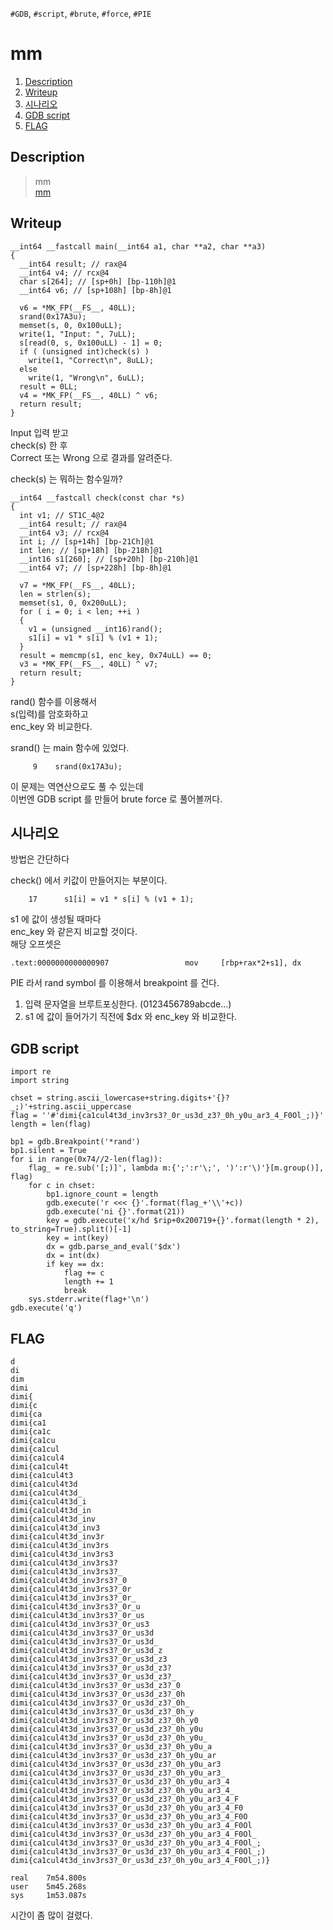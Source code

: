 `#GDB`, `#script`, `#brute`, `#force`, `#PIE`
# mm
1. [Description](#description)
2. [Writeup](#writeup)
3. [시나리오](#시나리오)
4. [GDB script](#gdb-script)
5. [FLAG](#flag)

## Description
> mm  
> [mm](https://drive.google.com/uc?authuser=0&id=1vJt1gDFTh_ryt8YrVEy8n-tnJX7zttp3&export=download)

## Writeup
```
__int64 __fastcall main(__int64 a1, char **a2, char **a3)
{
  __int64 result; // rax@4
  __int64 v4; // rcx@4
  char s[264]; // [sp+0h] [bp-110h]@1
  __int64 v6; // [sp+108h] [bp-8h]@1

  v6 = *MK_FP(__FS__, 40LL);
  srand(0x17A3u);
  memset(s, 0, 0x100uLL);
  write(1, "Input: ", 7uLL);
  s[read(0, s, 0x100uLL) - 1] = 0;
  if ( (unsigned int)check(s) )
    write(1, "Correct\n", 8uLL);
  else
    write(1, "Wrong\n", 6uLL);
  result = 0LL;
  v4 = *MK_FP(__FS__, 40LL) ^ v6;
  return result;
}
```
Input 입력 받고  
check(s) 한 후  
Correct 또는 Wrong 으로 결과를 알려준다.  
  
check(s) 는 뭐하는 함수일까?  
```
__int64 __fastcall check(const char *s)
{
  int v1; // ST1C_4@2
  __int64 result; // rax@4
  __int64 v3; // rcx@4
  int i; // [sp+14h] [bp-21Ch]@1
  int len; // [sp+18h] [bp-218h]@1
  __int16 s1[260]; // [sp+20h] [bp-210h]@1
  __int64 v7; // [sp+228h] [bp-8h]@1

  v7 = *MK_FP(__FS__, 40LL);
  len = strlen(s);
  memset(s1, 0, 0x200uLL);
  for ( i = 0; i < len; ++i )
  {
    v1 = (unsigned __int16)rand();
    s1[i] = v1 * s[i] % (v1 + 1);
  }
  result = memcmp(s1, enc_key, 0x74uLL) == 0;
  v3 = *MK_FP(__FS__, 40LL) ^ v7;
  return result;
}
```
rand() 함수를 이용해서  
s(입력)를 암호화하고  
enc_key 와 비교한다.  
  
srand() 는 main 함수에 있었다.
```
     9    srand(0x17A3u);
```
이 문제는 역연산으로도 풀 수 있는데  
이번엔 GDB script 를 만들어 brute force 로 풀어볼꺼다.

## 시나리오
방법은 간단하다  
  
check() 에서 키값이 만들어지는 부분이다.
```
    17      s1[i] = v1 * s[i] % (v1 + 1);
```
s1 에 값이 생성될 때마다  
enc_key 와 같은지 비교할 것이다.  
해당 오프셋은
```
.text:0000000000000907                 mov     [rbp+rax*2+s1], dx
```
PIE 라서 rand symbol 를 이용해서 breakpoint 를 건다.  

1. 입력 문자열을 브루트포싱한다. (0123456789abcde...)
2. s1 에 값이 들어가기 직전에 $dx 와 enc_key 와 비교한다.



## GDB script
```
import re
import string

chset = string.ascii_lowercase+string.digits+'{}?_;)'+string.ascii_uppercase
flag = ''#'dimi{ca1cul4t3d_inv3rs3?_0r_us3d_z3?_0h_y0u_ar3_4_F0Ol_;)}'
length = len(flag)

bp1 = gdb.Breakpoint('*rand')
bp1.silent = True
for i in range(0x74//2-len(flag)):
    flag_ = re.sub('[;)]', lambda m:{';':r'\;', ')':r'\)'}[m.group()], flag)
    for c in chset:
        bp1.ignore_count = length
        gdb.execute('r <<< {}'.format(flag_+'\\'+c))
        gdb.execute('ni {}'.format(21))
        key = gdb.execute('x/hd $rip+0x200719+{}'.format(length * 2), to_string=True).split()[-1]
        key = int(key)
        dx = gdb.parse_and_eval('$dx')
        dx = int(dx)
        if key == dx:
            flag += c
            length += 1
            break
    sys.stderr.write(flag+'\n')
gdb.execute('q')
```
## FLAG
```
d
di
dim
dimi
dimi{
dimi{c
dimi{ca
dimi{ca1
dimi{ca1c
dimi{ca1cu
dimi{ca1cul
dimi{ca1cul4
dimi{ca1cul4t
dimi{ca1cul4t3
dimi{ca1cul4t3d
dimi{ca1cul4t3d_
dimi{ca1cul4t3d_i
dimi{ca1cul4t3d_in
dimi{ca1cul4t3d_inv
dimi{ca1cul4t3d_inv3
dimi{ca1cul4t3d_inv3r
dimi{ca1cul4t3d_inv3rs
dimi{ca1cul4t3d_inv3rs3
dimi{ca1cul4t3d_inv3rs3?
dimi{ca1cul4t3d_inv3rs3?_
dimi{ca1cul4t3d_inv3rs3?_0
dimi{ca1cul4t3d_inv3rs3?_0r
dimi{ca1cul4t3d_inv3rs3?_0r_
dimi{ca1cul4t3d_inv3rs3?_0r_u
dimi{ca1cul4t3d_inv3rs3?_0r_us
dimi{ca1cul4t3d_inv3rs3?_0r_us3
dimi{ca1cul4t3d_inv3rs3?_0r_us3d
dimi{ca1cul4t3d_inv3rs3?_0r_us3d_
dimi{ca1cul4t3d_inv3rs3?_0r_us3d_z
dimi{ca1cul4t3d_inv3rs3?_0r_us3d_z3
dimi{ca1cul4t3d_inv3rs3?_0r_us3d_z3?
dimi{ca1cul4t3d_inv3rs3?_0r_us3d_z3?_
dimi{ca1cul4t3d_inv3rs3?_0r_us3d_z3?_0
dimi{ca1cul4t3d_inv3rs3?_0r_us3d_z3?_0h
dimi{ca1cul4t3d_inv3rs3?_0r_us3d_z3?_0h_
dimi{ca1cul4t3d_inv3rs3?_0r_us3d_z3?_0h_y
dimi{ca1cul4t3d_inv3rs3?_0r_us3d_z3?_0h_y0
dimi{ca1cul4t3d_inv3rs3?_0r_us3d_z3?_0h_y0u
dimi{ca1cul4t3d_inv3rs3?_0r_us3d_z3?_0h_y0u_
dimi{ca1cul4t3d_inv3rs3?_0r_us3d_z3?_0h_y0u_a
dimi{ca1cul4t3d_inv3rs3?_0r_us3d_z3?_0h_y0u_ar
dimi{ca1cul4t3d_inv3rs3?_0r_us3d_z3?_0h_y0u_ar3
dimi{ca1cul4t3d_inv3rs3?_0r_us3d_z3?_0h_y0u_ar3_
dimi{ca1cul4t3d_inv3rs3?_0r_us3d_z3?_0h_y0u_ar3_4
dimi{ca1cul4t3d_inv3rs3?_0r_us3d_z3?_0h_y0u_ar3_4_
dimi{ca1cul4t3d_inv3rs3?_0r_us3d_z3?_0h_y0u_ar3_4_F
dimi{ca1cul4t3d_inv3rs3?_0r_us3d_z3?_0h_y0u_ar3_4_F0
dimi{ca1cul4t3d_inv3rs3?_0r_us3d_z3?_0h_y0u_ar3_4_F0O
dimi{ca1cul4t3d_inv3rs3?_0r_us3d_z3?_0h_y0u_ar3_4_F0Ol
dimi{ca1cul4t3d_inv3rs3?_0r_us3d_z3?_0h_y0u_ar3_4_F0Ol_
dimi{ca1cul4t3d_inv3rs3?_0r_us3d_z3?_0h_y0u_ar3_4_F0Ol_;
dimi{ca1cul4t3d_inv3rs3?_0r_us3d_z3?_0h_y0u_ar3_4_F0Ol_;)
dimi{ca1cul4t3d_inv3rs3?_0r_us3d_z3?_0h_y0u_ar3_4_F0Ol_;)}

real    7m54.800s
user    5m45.268s
sys     1m53.087s
```
시간이 좀 많이 걸렸다.
